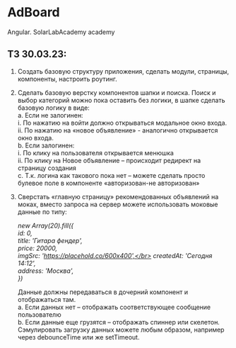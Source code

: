 # AdBoard

Angular. SolarLabAcademy academy

## ТЗ 30.03.23:

1.	Создать базовую структуру приложения, сделать модули, страницы, компоненты, настроить роутинг.</br>
2.	Сделать базовую верстку компонентов шапки и поиска. Поиск и выбор категорий можно пока оставить без логики, в шапке сделать базовую логику в виде:</br>
     a.	Если не залогинен:</br>
          i.	По нажатию на войти должно открываться модальное окно входа.</br>
          ii.	По нажатию на «новое объявление» - аналогично открывается окно входа.</br>
     b.	Если залогинен:</br>
          i.	По клику на пользователя открывается менюшка</br>
          ii.	По клику на Новое объявление – происходит редирект на страницу создания</br>
     c.	Т.к. логина как такового пока нет – можете сделать просто булевое поле в компоненте «авторизован-не авторизован»</br>
3.	Сверстать «главную страницу» рекомендованных объявлений на моках, вместо запроса на сервер можете использовать моковые данные по типу:</br>

     *new Array(20).fill({</br>
          id: 0,</br>
          title: 'Гитара фендер',</br>
          price: 20000,</br>
          imgSrc: 'https://placehold.co/600x400',</br>
          createdAt: 'Сегодня 14:12',</br>
          address: 'Москва',</br>
     })</br>*

     Данные должны передаваться в дочерний компонент и отображаться там.</br>
     a.	Если данных нет – отображать соответствующее сообщение пользователю</br>
     b.	Если данные еще грузятся – отображать спиннер или скелетон. Сэмулировать загрузку данных можете любым образом, например через debounceTime или же setTimeout.</br>
     
     


